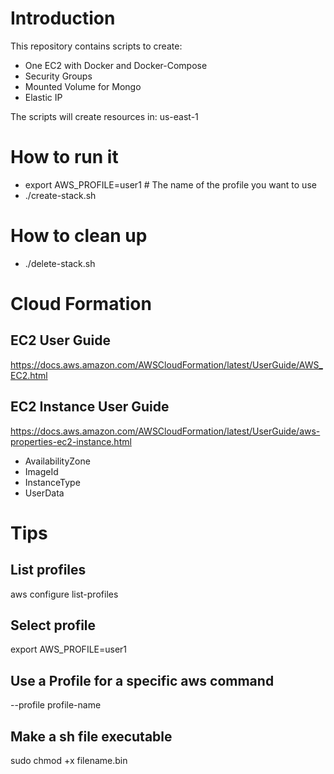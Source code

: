# Introduction

This repository contains scripts to create:
- One EC2 with Docker and Docker-Compose
- Security Groups
- Mounted Volume for Mongo
- Elastic IP

The scripts will create resources in: us-east-1

# How to run it
- export AWS_PROFILE=user1 # The name of the profile you want to use
- ./create-stack.sh

# How to clean up
- ./delete-stack.sh

# Cloud Formation

## EC2 User Guide
https://docs.aws.amazon.com/AWSCloudFormation/latest/UserGuide/AWS_EC2.html

## EC2 Instance User Guide
https://docs.aws.amazon.com/AWSCloudFormation/latest/UserGuide/aws-properties-ec2-instance.html

- AvailabilityZone
- ImageId
- InstanceType
- UserData

# Tips

## List profiles
 aws configure list-profiles

## Select profile
export AWS_PROFILE=user1

## Use a Profile for a specific aws command
--profile profile-name

## Make a sh file executable
sudo chmod +x filename.bin